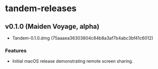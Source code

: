 # tandem-releases

## v0.1.0 (Maiden Voyage, alpha)

- Tandem-0.1.0.dmg (75aaaea36303804c84b8a3af7b4abc3bf41c6012)

### Features

- Initial macOS release demonstrating remote screen sharing.
